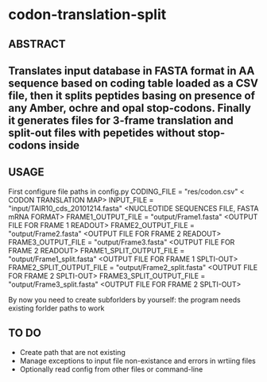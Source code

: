 # codon-translation-split

ABSTRACT
-----------------------
Translates input database in FASTA format in AA sequence based on coding table loaded as a CSV file,
then it splits peptides basing on presence of any Amber, ochre and opal stop-codons.
Finally it generates files for 3-frame translation and split-out files with pepetides without stop-codons inside
-----------------------

USAGE
-----------------------
First configure file paths in config.py
CODING_FILE = "res/codon.csv" < CODON TRANSLATION MAP>
INPUT_FILE = "input/TAIR10_cds_20101214.fasta" <NUCLEOTIDE SEQUENCES FILE, FASTA mRNA FORMAT>
FRAME1_OUTPUT_FILE = "output/Frame1.fasta" <OUTPUT FILE FOR FRAME 1 READOUT>
FRAME2_OUTPUT_FILE = "output/Frame2.fasta" <OUTPUT FILE FOR FRAME 2 READOUT>
FRAME3_OUTPUT_FILE = "output/Frame3.fasta" <OUTPUT FILE FOR FRAME 2 READOUT>
FRAME1_SPLIT_OUTPUT_FILE = "output/Frame1_split.fasta"  <OUTPUT FILE FOR FRAME 1 SPLTI-OUT>
FRAME2_SPLIT_OUTPUT_FILE = "output/Frame2_split.fasta"  <OUTPUT FILE FOR FRAME 2 SPLTI-OUT>
FRAME3_SPLIT_OUTPUT_FILE = "output/Frame3_split.fasta"  <OUTPUT FILE FOR FRAME 2 SPLTI-OUT>

By now you need to create subforlders by yourself: the program needs existing forlder paths to work

TO DO
-----------------------
- Create path that are not existing
- Manage exceptions to input file non-existance and errors in wrtiing files
- Optionally read config from other files or command-line
